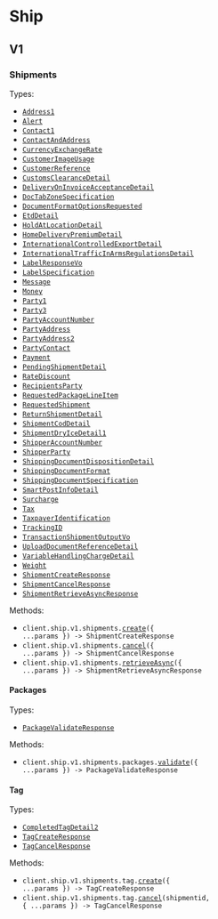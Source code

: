 # Ship

## V1

### Shipments

Types:

- <code><a href="./src/resources/ship/v1/shipments/shipments.ts">Address1</a></code>
- <code><a href="./src/resources/ship/v1/shipments/shipments.ts">Alert</a></code>
- <code><a href="./src/resources/ship/v1/shipments/shipments.ts">Contact1</a></code>
- <code><a href="./src/resources/ship/v1/shipments/shipments.ts">ContactAndAddress</a></code>
- <code><a href="./src/resources/ship/v1/shipments/shipments.ts">CurrencyExchangeRate</a></code>
- <code><a href="./src/resources/ship/v1/shipments/shipments.ts">CustomerImageUsage</a></code>
- <code><a href="./src/resources/ship/v1/shipments/shipments.ts">CustomerReference</a></code>
- <code><a href="./src/resources/ship/v1/shipments/shipments.ts">CustomsClearanceDetail</a></code>
- <code><a href="./src/resources/ship/v1/shipments/shipments.ts">DeliveryOnInvoiceAcceptanceDetail</a></code>
- <code><a href="./src/resources/ship/v1/shipments/shipments.ts">DocTabZoneSpecification</a></code>
- <code><a href="./src/resources/ship/v1/shipments/shipments.ts">DocumentFormatOptionsRequested</a></code>
- <code><a href="./src/resources/ship/v1/shipments/shipments.ts">EtdDetail</a></code>
- <code><a href="./src/resources/ship/v1/shipments/shipments.ts">HoldAtLocationDetail</a></code>
- <code><a href="./src/resources/ship/v1/shipments/shipments.ts">HomeDeliveryPremiumDetail</a></code>
- <code><a href="./src/resources/ship/v1/shipments/shipments.ts">InternationalControlledExportDetail</a></code>
- <code><a href="./src/resources/ship/v1/shipments/shipments.ts">InternationalTrafficInArmsRegulationsDetail</a></code>
- <code><a href="./src/resources/ship/v1/shipments/shipments.ts">LabelResponseVo</a></code>
- <code><a href="./src/resources/ship/v1/shipments/shipments.ts">LabelSpecification</a></code>
- <code><a href="./src/resources/ship/v1/shipments/shipments.ts">Message</a></code>
- <code><a href="./src/resources/ship/v1/shipments/shipments.ts">Money</a></code>
- <code><a href="./src/resources/ship/v1/shipments/shipments.ts">Party1</a></code>
- <code><a href="./src/resources/ship/v1/shipments/shipments.ts">Party3</a></code>
- <code><a href="./src/resources/ship/v1/shipments/shipments.ts">PartyAccountNumber</a></code>
- <code><a href="./src/resources/ship/v1/shipments/shipments.ts">PartyAddress</a></code>
- <code><a href="./src/resources/ship/v1/shipments/shipments.ts">PartyAddress2</a></code>
- <code><a href="./src/resources/ship/v1/shipments/shipments.ts">PartyContact</a></code>
- <code><a href="./src/resources/ship/v1/shipments/shipments.ts">Payment</a></code>
- <code><a href="./src/resources/ship/v1/shipments/shipments.ts">PendingShipmentDetail</a></code>
- <code><a href="./src/resources/ship/v1/shipments/shipments.ts">RateDiscount</a></code>
- <code><a href="./src/resources/ship/v1/shipments/shipments.ts">RecipientsParty</a></code>
- <code><a href="./src/resources/ship/v1/shipments/shipments.ts">RequestedPackageLineItem</a></code>
- <code><a href="./src/resources/ship/v1/shipments/shipments.ts">RequestedShipment</a></code>
- <code><a href="./src/resources/ship/v1/shipments/shipments.ts">ReturnShipmentDetail</a></code>
- <code><a href="./src/resources/ship/v1/shipments/shipments.ts">ShipmentCodDetail</a></code>
- <code><a href="./src/resources/ship/v1/shipments/shipments.ts">ShipmentDryIceDetail1</a></code>
- <code><a href="./src/resources/ship/v1/shipments/shipments.ts">ShipperAccountNumber</a></code>
- <code><a href="./src/resources/ship/v1/shipments/shipments.ts">ShipperParty</a></code>
- <code><a href="./src/resources/ship/v1/shipments/shipments.ts">ShippingDocumentDispositionDetail</a></code>
- <code><a href="./src/resources/ship/v1/shipments/shipments.ts">ShippingDocumentFormat</a></code>
- <code><a href="./src/resources/ship/v1/shipments/shipments.ts">ShippingDocumentSpecification</a></code>
- <code><a href="./src/resources/ship/v1/shipments/shipments.ts">SmartPostInfoDetail</a></code>
- <code><a href="./src/resources/ship/v1/shipments/shipments.ts">Surcharge</a></code>
- <code><a href="./src/resources/ship/v1/shipments/shipments.ts">Tax</a></code>
- <code><a href="./src/resources/ship/v1/shipments/shipments.ts">TaxpayerIdentification</a></code>
- <code><a href="./src/resources/ship/v1/shipments/shipments.ts">TrackingID</a></code>
- <code><a href="./src/resources/ship/v1/shipments/shipments.ts">TransactionShipmentOutputVo</a></code>
- <code><a href="./src/resources/ship/v1/shipments/shipments.ts">UploadDocumentReferenceDetail</a></code>
- <code><a href="./src/resources/ship/v1/shipments/shipments.ts">VariableHandlingChargeDetail</a></code>
- <code><a href="./src/resources/ship/v1/shipments/shipments.ts">Weight</a></code>
- <code><a href="./src/resources/ship/v1/shipments/shipments.ts">ShipmentCreateResponse</a></code>
- <code><a href="./src/resources/ship/v1/shipments/shipments.ts">ShipmentCancelResponse</a></code>
- <code><a href="./src/resources/ship/v1/shipments/shipments.ts">ShipmentRetrieveAsyncResponse</a></code>

Methods:

- <code title="post /ship/v1/shipments">client.ship.v1.shipments.<a href="./src/resources/ship/v1/shipments/shipments.ts">create</a>({ ...params }) -> ShipmentCreateResponse</code>
- <code title="put /ship/v1/shipments/cancel">client.ship.v1.shipments.<a href="./src/resources/ship/v1/shipments/shipments.ts">cancel</a>({ ...params }) -> ShipmentCancelResponse</code>
- <code title="post /ship/v1/shipments/results">client.ship.v1.shipments.<a href="./src/resources/ship/v1/shipments/shipments.ts">retrieveAsync</a>({ ...params }) -> ShipmentRetrieveAsyncResponse</code>

#### Packages

Types:

- <code><a href="./src/resources/ship/v1/shipments/packages.ts">PackageValidateResponse</a></code>

Methods:

- <code title="post /ship/v1/shipments/packages/validate">client.ship.v1.shipments.packages.<a href="./src/resources/ship/v1/shipments/packages.ts">validate</a>({ ...params }) -> PackageValidateResponse</code>

#### Tag

Types:

- <code><a href="./src/resources/ship/v1/shipments/tag.ts">CompletedTagDetail2</a></code>
- <code><a href="./src/resources/ship/v1/shipments/tag.ts">TagCreateResponse</a></code>
- <code><a href="./src/resources/ship/v1/shipments/tag.ts">TagCancelResponse</a></code>

Methods:

- <code title="post /ship/v1/shipments/tag">client.ship.v1.shipments.tag.<a href="./src/resources/ship/v1/shipments/tag.ts">create</a>({ ...params }) -> TagCreateResponse</code>
- <code title="put /ship/v1/shipments/tag/cancel/{shipmentid}">client.ship.v1.shipments.tag.<a href="./src/resources/ship/v1/shipments/tag.ts">cancel</a>(shipmentid, { ...params }) -> TagCancelResponse</code>
